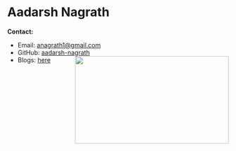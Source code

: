 # Aadarsh Nagrath

**Contact:**

- Email: [anagrath1@gmail.com](mailto:anagrath1@gmail.com)
- GitHub: [aadarsh-nagrath](https://github.com/aadarsh-nagrath)
- Blogs: [here](https://dev.to/aadarsh-nagrath)
  <img align="right" height="200px" width="350px" src="https://i.pinimg.com/originals/28/d9/a5/28d9a5107af5d4c4da117c05b4393b83.gif">
